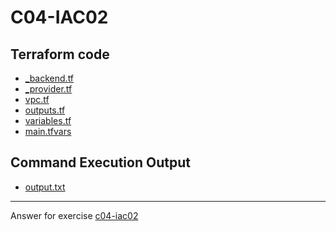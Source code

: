 # C04-IAC02

## Terraform code 
- [_backend.tf](_backend.tf)
- [_provider.tf](_provider.tf)
- [vpc.tf](vpc.tf)
- [outputs.tf](outputs.tf)
- [variables.tf](variables.tf)
- [main.tfvars](main.tfvars)

## Command Execution Output
- [output.txt](output.txt)

<!-- Don't change anything below this point-->
<!-- Before commiting, remove both commented lines--> 
***
Answer for exercise [c04-iac02](https://github.com/devopsacademyau/academy/blob/c41e824fb2a2c55e3a30b2371a87e3a7551b6741/classes/04class/exercises/c04-iac02/README.md)
